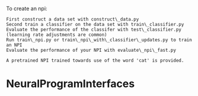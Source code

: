To create an npi:

	First construct a data set with construct\_data.py
	Second train a classifier on the data set with train\_classifier.py
	Evaluate the performance of the classifer with test\_classifier.py (learning rate adjustments are common)
	Run train\_npi.py or train\_npi\_with\_classifier\_updates.py to train an NPI
	Evaluate the performance of your NPI with evaluate\_npi\_fast.py

	A pretrained NPI trained towards use of the word 'cat' is provided.
# NeuralProgramInterfaces

